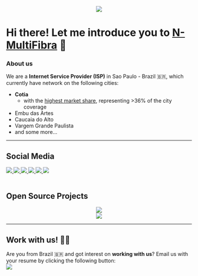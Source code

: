 <div align="center">
  <a href="https://www.nmultifibra.com.br/" target="_blank">
    <img src="https://user-images.githubusercontent.com/24397251/156569536-09eb2adb-a2ff-49c3-9d55-01cc151bd33b.png" target="_blank">
  </a>
</div>

# Hi there! Let me introduce you to [N-MultiFibra](https://www.nmultifibra.com.br/) 👋

### About us
We are a **Internet Service Provider (ISP)** in Sao Paulo - Brazil 🇧🇷, which currently have network on the following cities:
- **Cotia**
  - with the [highest market share](https://informacoes.anatel.gov.br/paineis/acessos/ranking), representing >36% of the city coverage
- Embu das Artes
- Caucaia do Alto
- Vargem Grande Paulista
- and some more...

---

## Social Media
<!-- Media Social Links -->
<div style="display: inline_block">
  <!-- LinkedIn -->
  <a href="https://www.linkedin.com/company/nmultifibra" target="_blank">
    <img src="https://img.shields.io/badge/-LinkedIn-%230077B5?style=for-the-badge&logo=linkedin&logoColor=white" target="_blank">
  </a>
  <!-- Instagram -->
  <a href="https://www.instagram.com/oficial.nmultifibra" target="_blank">
    <img src="https://img.shields.io/badge/-Instagram-%23E4405F?style=for-the-badge&logo=instagram&logoColor=white" target="_blank">
  </a>
  <!-- Facebook -->
  <a href="https://www.facebook.com/nmultifibra" target="_blank">
    <img src="https://img.shields.io/badge/-Facebook-%233b5998?style=for-the-badge&logo=facebook&logoColor=white" target="_blank">
  </a>
  <!-- WhatsApp -->
  <a href="https://api.whatsapp.com/send?1=pt_BR&phone=551142100123" target="_blank">
    <img src="https://img.shields.io/badge/-Whatsapp-%2325D366?style=for-the-badge&logo=whatsapp&logoColor=white" target="_blank">
  </a>  
  <!-- Google -->
  <a href="https://g.page/r/CR5T7lWjBbYIEBA" target="_blank">
    <img src="https://img.shields.io/badge/-Google-%234285F4?style=for-the-badge&logo=google&logoColor=white" target="_blank">
  </a>
   <!-- Website -->
  <a href="https://www.nmultifibra.com.br/" target="_blank">
    <img src="https://img.shields.io/badge/-Website-%23333?style=for-the-badge&logo=website&logoColor=white" target="_blank">
  </a>
</div>

<br>

## Open Source Projects
<div align=center>
  <div>
    <a href="https://github.com/N-Multifibra/netbox-proxbox" target="_blank">
      <img src="https://user-images.githubusercontent.com/24397251/156589138-ce98205c-2e99-4dc0-88e6-dd964f1e3503.png" target="_blank">
    </a>
  </div>
  <div>
    <a href="https://github.com/N-Multifibra/netbox-proxbox">
      <img align="center" src="https://github-readme-stats.vercel.app/api/pin/?username=N-Multifibra&repo=netbox-proxbox" />
    </a>
  </div>
</div>

---

## Work with us! 👩‍💼
Are you from Brazil 🇧🇷 and got interest on **working with us**? Email us with your resume by clicking the following button:  
  <a href="mailto:trabalheconosco@nmultifibra.com.br">
    <img src="https://img.shields.io/badge/-Email-%23333?style=for-the-badge&logo=email&logoColor=white" target="_blank">
  </a>
